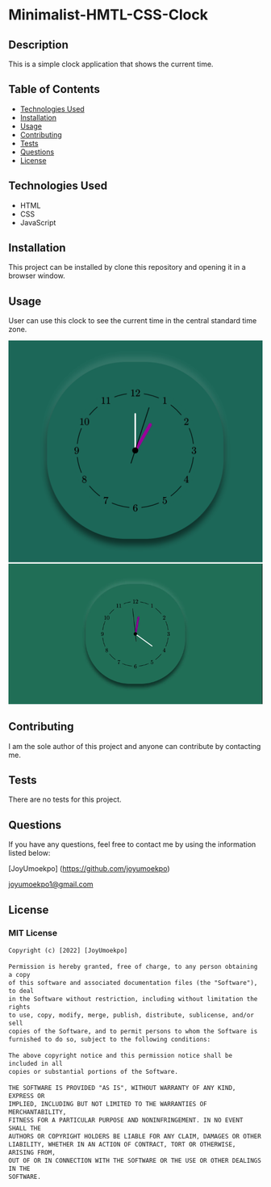# Minimalist-HMTL-CSS-Clock

## Description 

This is a simple clock application that shows the current time.
## Table of Contents

* [Technologies Used](#technologies-used)
* [Installation](#installation)
* [Usage](#usage)
* [Contributing](#contributing)
* [Tests](#tests)
* [Questions](#questions)
* [License](#license)

## Technologies Used
* HTML
* CSS
* JavaScript

## Installation

This project can be installed by clone this repository and opening it in a browser window.
## Usage 

User can use this clock to see the current time in the central standard time zone.

![Clock](./assets/final_clock.png)
![Clock](./assets/minimalist_clock.gif)

## Contributing

I am the sole author of this project and anyone can contribute by contacting me.
## Tests

There are no tests for this project.

## Questions

If you have any questions, feel free to contact me by using the information listed below:

[JoyUmoekpo] (https://github.com/joyumoekpo)
 
 joyumoekpo1@gmail.com

## License

### MIT License

```
Copyright (c) [2022] [JoyUmoekpo]

Permission is hereby granted, free of charge, to any person obtaining a copy
of this software and associated documentation files (the "Software"), to deal
in the Software without restriction, including without limitation the rights
to use, copy, modify, merge, publish, distribute, sublicense, and/or sell
copies of the Software, and to permit persons to whom the Software is
furnished to do so, subject to the following conditions:

The above copyright notice and this permission notice shall be included in all
copies or substantial portions of the Software.

THE SOFTWARE IS PROVIDED "AS IS", WITHOUT WARRANTY OF ANY KIND, EXPRESS OR
IMPLIED, INCLUDING BUT NOT LIMITED TO THE WARRANTIES OF MERCHANTABILITY,
FITNESS FOR A PARTICULAR PURPOSE AND NONINFRINGEMENT. IN NO EVENT SHALL THE
AUTHORS OR COPYRIGHT HOLDERS BE LIABLE FOR ANY CLAIM, DAMAGES OR OTHER
LIABILITY, WHETHER IN AN ACTION OF CONTRACT, TORT OR OTHERWISE, ARISING FROM,
OUT OF OR IN CONNECTION WITH THE SOFTWARE OR THE USE OR OTHER DEALINGS IN THE
SOFTWARE.
```